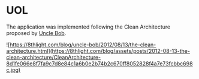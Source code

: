 # UOL

The application was implemented following the Clean Architecture proposed by [Uncle Bob](https://8thlight.com/blog/uncle-bob/2012/08/13/the-clean-architecture.html).

![https://8thlight.com/blog/uncle-bob/2012/08/13/the-clean-architecture.html](https://8thlight.com/blog/assets/posts/2012-08-13-the-clean-architecture/CleanArchitecture-8d1fe066e8f7fa9c7d8e84c1a6b0e2b74b2c670ff8052828f4a7e73fcbbc698c.jpg)
